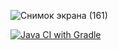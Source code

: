 ![Снимок экрана (161)](https://github.com/zakhlystun/HW-Patterns/assets/139218992/56bd56a5-0512-48a2-aa77-03ddd2a97e74)


[![Java CI with Gradle](https://github.com/zakhlystun/HW-Patterns/actions/workflows/gradle.yaml/badge.svg?branch=master)](https://github.com/zakhlystun/HW-Patterns/actions/workflows/gradle.yaml)
